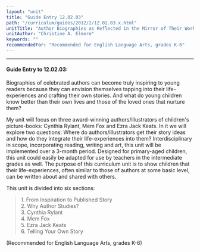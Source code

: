 ```yaml
---
layout: "unit"
title: "Guide Entry 12.02.03"
path: "/curriculum/guides/2012/2/12.02.03.x.html"
unitTitle: "Author Biographies as Reflected in the Mirror of Their Works"
unitAuthor: "Christine A. Elmore"
keywords: ""
recommendedFor: "Recommended for English Language Arts, grades K-6"
---
```

<body>
<hr/>
 <h4>
  Guide Entry to 12.02.03:
 </h4>
 <p>
  Biographies of celebrated authors can become truly inspiring to young readers because they can envision themselves tapping into their life-experiences and crafting their own stories. And what do young children know better than their own lives and those of the loved ones that nurture them?
 </p>
<p>
  My unit will focus on three award-winning authors/illustrators of children's picture-books: Cynthia Rylant, Mem Fox and Ezra Jack Keats. In it we will explore two questions: Where do authors/illustrators get their story ideas and how do they integrate their life-experiences into them? Interdisciplinary in scope, incorporating reading, writing and art, this unit will be implemented over a 3-month period. Designed for primary-aged children, this unit could easily be adapted for use by teachers in the intermediate grades as well. The purpose of this curriculum unit is to show children that their life-experiences, often similar to those of authors at some basic level, can be written about and shared with others.
 </p>
<p>
  This unit is divided into six sections:
 </p>

<blockquote>
  <dl>
   <dt>
    1. From Inspiration to Published Story
    <dt>
     2. Why Author Studies?
     <dt>
      3. Cynthia Rylant
      <dt>
       4. Mem Fox
       <dt>
        5. Ezra Jack Keats
        <dt>
         6. Telling Your Own Story
        </dt>
       </dt>
      </dt>
     </dt>
    </dt>
   </dt>
  </dl>
 </blockquote>
 <p>
  (Recommended for English Language Arts, grades K-6)
 </p>


</body>